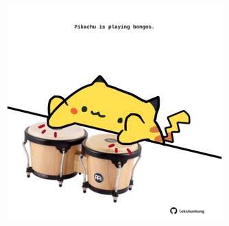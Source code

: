<!-- built at 04/12/2021, 07:02:04 UTC -->
<p align="center">
  <img width="500" height="500" src="./ReadmeImage.svg">
</p>

